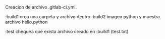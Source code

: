 Creacion de archivo .gitlab-ci.yml.

:build1 crea una carpeta y archivo dentro
:build2 imagen python y muestra archivo hello.python

:test chequea que exista archivo creado en :build1 (test.txt)
